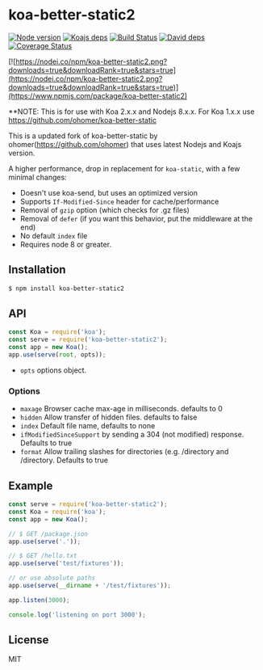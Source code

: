 # koa-better-static2
[![Node version](https://img.shields.io/badge/Node-8.0.0-blue.svg)](http://nodejs.org/download/)
[![Koajs deps](https://img.shields.io/badge/Koajs-2.3.0-brightgreen.svg)](https://github.com/koajs/koa)
[![Build Status](https://travis-ci.org/uniibu/koa-better-static2.svg?branch=master)](https://travis-ci.org/uniibu/koa-better-static2)
[![David deps](https://david-dm.org/uniibu/koa-better-static2.svg)](https://david-dm.org/uniibu/koa-better-static2)
[![Coverage Status](https://coveralls.io/repos/github/uniibu/koa-better-static2/badge.svg?branch=master)](https://coveralls.io/github/uniibu/koa-better-static2?branch=master)

[![https://nodei.co/npm/koa-better-static2.png?downloads=true&downloadRank=true&stars=true](https://nodei.co/npm/koa-better-static2.png?downloads=true&downloadRank=true&stars=true)](https://www.npmjs.com/package/koa-better-static2)


**NOTE: This is for use with Koa 2.x.x and Nodejs 8.x.x. For Koa 1.x.x use https://github.com/ohomer/koa-better-static

This is a updated fork of koa-better-static by ohomer(https://github.com/ohomer) that uses latest Nodejs and Koajs version. 

A higher performance, drop in replacement for `koa-static`, with a few minimal changes:

* Doesn't use koa-send, but uses an optimized version
* Supports `If-Modified-Since` header for cache/performance
* Removal of `gzip` option (which checks for .gz files)
* Removal of `defer` (if you want this behavior, put the middleware at the end)
* No default `index` file
* Requires node 8 or greater.


## Installation

```bash
$ npm install koa-better-static2
```

## API

```js
const Koa = require('koa');
const serve = require('koa-better-static2');
const app = new Koa();
app.use(serve(root, opts));
```

* `opts` options object.

### Options

 - `maxage` Browser cache max-age in milliseconds. defaults to 0
 - `hidden` Allow transfer of hidden files. defaults to false
 - `index` Default file name, defaults to none
 - `ifModifiedSinceSupport`  by sending a 304 (not modified) response. Defaults to true
 - `format`  Allow trailing slashes for directories (e.g.  /directory and /directory. Defaults to true

## Example

```js
const serve = require('koa-better-static2');
const Koa = require('koa');
const app = new Koa();

// $ GET /package.json
app.use(serve('.'));

// $ GET /hello.txt
app.use(serve('test/fixtures'));

// or use absolute paths
app.use(serve(__dirname + '/test/fixtures'));

app.listen(3000);

console.log('listening on port 3000');
```

## License

  MIT
